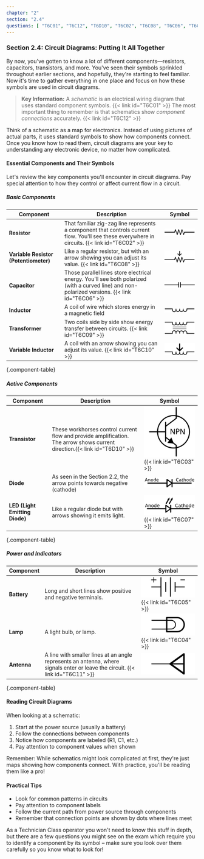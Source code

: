```yaml
---
chapter: "2"
section: "2.4"
questions: [ "T6C01", "T6C12", "T6D10", "T6C02", "T6C08", "T6C06", "T6C09", "T6C10", "T6C03", "T6C07", "T6C05", "T6C04", "T6C11" ]
---
```


### Section 2.4: Circuit Diagrams: Putting It All Together

By now, you've gotten to know a lot of different components—resistors, capacitors, transistors, and more. You've seen their symbols sprinkled throughout earlier sections, and hopefully, they're starting to feel familiar. Now it's time to gather everything in one place and focus on how these symbols are used in circuit diagrams.

> **Key Information:** A *schematic* is an electrical wiring diagram that uses standard component symbols. {{< link id="T6C01" >}} The most important thing to remember is that schematics show *component connections* accurately. {{< link id="T6C12" >}}

Think of a schematic as a map for electronics. Instead of using pictures of actual parts, it uses standard symbols to show how components connect. Once you know how to read them, circuit diagrams are your key to understanding any electronic device, no matter how complicated.

#### Essential Components and Their Symbols

Let's review the key components you'll encounter in circuit diagrams. Pay special attention to how they control or affect current flow in a circuit.

##### Basic Components

| **Component** | **Description** | **Symbol**  |
|---------------|------------------|---|
| **Resistor** | That familiar zig-zag line represents a component that controls current flow. You'll see these everywhere in circuits. {{< link id="T6C02" >}} | ![Resistor schematic diagram](../../../images/s2-1-resistor.svg) |
| **Variable Resistor (Potentiometer)** | Like a regular resistor, but with an arrow showing you can adjust its value. {{< link id="T6C08" >}} | ![Potentiometer schematic symbol](../../../images/schem-potentiometer.svg) |
| **Capacitor** | Those parallel lines store electrical energy. You'll see both polarized (with a curved line) and non-polarized versions. {{< link id="T6C06" >}} | ![Capacitor schematic diagram](../../../images/s2-1-capacitor.svg) |
| **Inductor** | A coil of wire which stores energy in a magnetic field | ![Inductor schematic Symbol](../../../images/s2-1-inductor.svg) |
| **Transformer** | Two coils side by side show energy transfer between circuits. {{< link id="T6C09" >}} | ![Transformer schematic Symbol](../../../images/schem-transformer.svg) |
| **Variable Inductor** | A coil with an arrow showing you can adjust its value. {{< link id="T6C10" >}} | ![Variable Inductor schematic symbol](../../../images/schem-varinductor.svg) |
{.component-table}

##### Active Components

| **Component** | **Description** | **Symbol** |
|---------------|-----------------|------------|
| **Transistor** | These workhorses control current flow and provide amplification. The arrow shows current direction.{{< link id="T6D10" >}} | ![NPN Transistor Schematic Symbol](../../../images/schem-npn.svg) {{< link id="T6C03" >}} |
| **Diode** | As seen in the Section 2.2, the arrow points towards negative (cathode) | ![Diode diagram with anode / cathode labeled](../../../images/s2-2-diode.svg) |
| **LED (Light Emitting Diode)** | Like a regular diode but with arrows showing it emits light. | ![LED schematic diagram with anode / cathode labeled](../../../images/s2-2-led.svg) {{< link id="T6C07" >}} |
{.component-table}

##### Power and Indicators

| **Component** | **Description** | **Symbol** |
|---------------|-----------------|------------|
| **Battery** | Long and short lines show positive and negative terminals. | ![Power Supply Schematic Symbol](../../../images/schem-battery.svg) {{< link id="T6C05" >}} |
| **Lamp** | A light bulb, or lamp. | ![Lamp Lamp Schematic Symbol](../../../images/schem-lamp.svg) {{< link id="T6C04" >}} |
| **Antenna** | A line with smaller lines at an angle represents an antenna, where signals enter or leave the circuit. {{< link id="T6C11" >}} | ![Antenna Schematic Symbol](../../../images/schem-antenna.svg) |
{.component-table}

#### Reading Circuit Diagrams

When looking at a schematic:
1. Start at the power source (usually a battery)
2. Follow the connections between components
3. Notice how components are labeled (R1, C1, etc.)
4. Pay attention to component values when shown

Remember: While schematics might look complicated at first, they're just maps showing how components connect. With practice, you'll be reading them like a pro!

#### Practical Tips

- Look for common patterns in circuits
- Pay attention to component labels
- Follow the current path from power source through components
- Remember that connection points are shown by dots where lines meet

As a Technician Class operator you won't need to know this stuff in depth, but there are a few questions you might see on the exam which require you to identify a component by its symbol – make sure you look over them carefully so you know what to look for!
